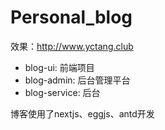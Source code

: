 # Personal_blog

效果：http://www.yctang.club

- blog-ui: 前端项目
- blog-admin: 后台管理平台
- blog-service: 后台

博客使用了nextjs、eggjs、antd开发
